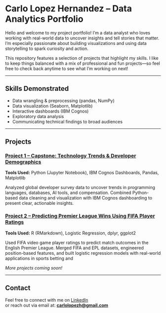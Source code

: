 # Carlo Lopez Hernandez – Data Analytics Portfolio

Hello and welcome to my project portfolio!
I’m a data analyst who loves working with real-world data to uncover insights and tell stories that matter. I’m especially passionate about building visualizations and using data storytelling to spark curiosity and action.

This repository features a selection of projects that highlight my skills. I like to keep things balanced with a mix of professional and fun projects—so feel free to check back anytime to see what I’m working on next!

---

## Skills Demonstrated

- Data wrangling & preprocessing (pandas, NumPy)
- Data visualization (Seaborn, Matplotlib)
- Interactive dashboards (IBM Cognos)
- Exploratory data analysis
- Communicating technical findings to broad audiences

---

## Projects

### [Project 1 – Capstone: Technology Trends & Developer Demographics](./project-1-capstone-tech-trends)  
**Tools Used:** Python (Jupyter Notebook), IBM Cognos Dashboards, Pandas, Matplotlib  

Analyzed global developer survey data to uncover trends in programming languages, databases, AI tools, and compensation. Combined Python-based data cleaning and visualization with IBM Cognos dashboarding to present clear, actionable insights.

### [Project 2 – Predicting Premier League Wins Using FIFA Player Ratings](./project-2-fifa-epl-prediction)  
**Tools Used:** R (RMarkdown), Logistic Regression, dplyr, ggplot2  

Used FIFA video game player ratings to predict match outcomes in the English Premier League. Merged FIFA and EPL datasets, engineered position-based features, and built logistic regression models with real-world applications in sports betting and



*More projects coming soon!*

---

## Contact

Feel free to connect with me on [LinkedIn](https://www.linkedin.com/in/carlo-lopez-hernandez/)  
or reach out via email at: **carlolopezh@gmail.com**


